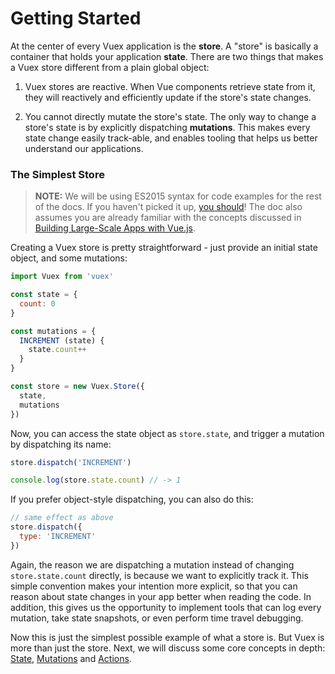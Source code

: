 # Getting Started

At the center of every Vuex application is the **store**. A "store" is basically a container that holds your application **state**. There are two things that makes a Vuex store different from a plain global object:

1. Vuex stores are reactive. When Vue components retrieve state from it, they will reactively and efficiently update if the store's state changes.

2. You cannot directly mutate the store's state. The only way to change a store's state is by explicitly dispatching **mutations**. This makes every state change easily track-able, and enables tooling that helps us better understand our applications.

### The Simplest Store

> **NOTE:** We will be using ES2015 syntax for code examples for the rest of the docs. If you haven't picked it up, [you should](https://babeljs.io/docs/learn-es2015/)! The doc also assumes you are already familiar with the concepts discussed in [Building Large-Scale Apps with Vue.js](http://vuejs.org/guide/application.html).

Creating a Vuex store is pretty straightforward - just provide an initial state object, and some mutations:

``` js
import Vuex from 'vuex'

const state = {
  count: 0
}

const mutations = {
  INCREMENT (state) {
    state.count++
  }
}

const store = new Vuex.Store({
  state,
  mutations
})
```

Now, you can access the state object as `store.state`, and trigger a mutation by dispatching its name:

``` js
store.dispatch('INCREMENT')

console.log(store.state.count) // -> 1
```

If you prefer object-style dispatching, you can also do this:

``` js
// same effect as above
store.dispatch({
  type: 'INCREMENT'
})
```

Again, the reason we are dispatching a mutation instead of changing `store.state.count` directly, is because we want to explicitly track it. This simple convention makes your intention more explicit, so that you can reason about state changes in your app better when reading the code. In addition, this gives us the opportunity to implement tools that can log every mutation, take state snapshots, or even perform time travel debugging.

Now this is just the simplest possible example of what a store is. But Vuex is more than just the store. Next, we will discuss some core concepts in depth: [State](state.md), [Mutations](mutations.md) and [Actions](actions.md).
